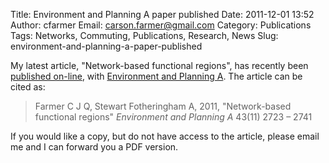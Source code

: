 Title: Environment and Planning A paper published
Date: 2011-12-01 13:52
Author: cfarmer
Email: carson.farmer@gmail.com
Category: Publications
Tags: Networks, Commuting, Publications, Research, News
Slug: environment-and-planning-a-paper-published

My latest article, "Network-based functional regions", has recently been
[published on-line][], with [Environment and Planning A][]. The article
can be cited as:

> Farmer C J Q, Stewart Fotheringham A, 2011, "Network-based functional
> regions" *Environment and Planning A* 43(11) 2723 – 2741

If you would like a copy, but do not have access to the article, please
email me and I can forward you a PDF version.

[published on-line]: http://www.envplan.com/abstract.cgi?id=a44136
[Environment and Planning A]: http://www.envplan.com/A.html
